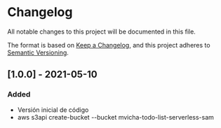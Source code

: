 # Changelog
All notable changes to this project will be documented in this file.

The format is based on [Keep a
Changelog](https://keepchangelog.com/en/1.0.0/),
and this project adheres to [Semantic
Versioning](https://semver.org/spec/v2.0.0.html).

## [1.0.0] - 2021-05-10
### Added
- Versión inicial de código
- aws s3api create-bucket --bucket mvicha-todo-list-serverless-sam
